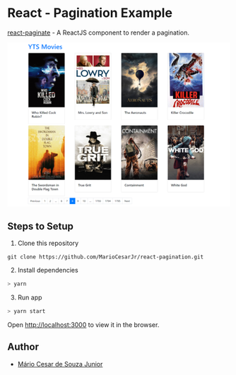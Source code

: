 # React - Pagination Example

[react-paginate](https://www.npmjs.com/package/react-paginate) - A ReactJS component to render a pagination.

![Screenshot](screenshot.png)

## Steps to Setup

1. Clone this repository

```
git clone https://github.com/MarioCesarJr/react-pagination.git
```

2. Install dependencies

```bash
> yarn
```

3. Run app

```bash
> yarn start
```

Open <http://localhost:3000> to view it in the browser.

## Author

- [Mário Cesar de Souza Junior](https://github.com/MarioCesarJr)
